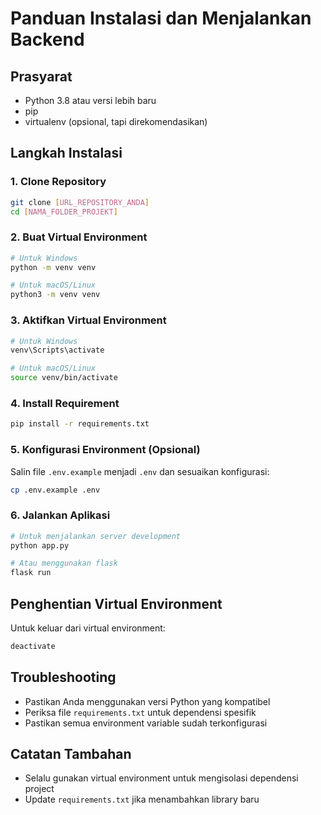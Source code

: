 # Panduan Instalasi dan Menjalankan Backend

## Prasyarat
- Python 3.8 atau versi lebih baru
- pip
- virtualenv (opsional, tapi direkomendasikan)

## Langkah Instalasi

### 1. Clone Repository
```bash
git clone [URL_REPOSITORY_ANDA]
cd [NAMA_FOLDER_PROJEKT]
```

### 2. Buat Virtual Environment
```bash
# Untuk Windows
python -m venv venv

# Untuk macOS/Linux
python3 -m venv venv
```

### 3. Aktifkan Virtual Environment
```bash
# Untuk Windows
venv\Scripts\activate

# Untuk macOS/Linux
source venv/bin/activate
```

### 4. Install Requirement
```bash
pip install -r requirements.txt
```

### 5. Konfigurasi Environment (Opsional)
Salin file `.env.example` menjadi `.env` dan sesuaikan konfigurasi:
```bash
cp .env.example .env
```

### 6. Jalankan Aplikasi
```bash
# Untuk menjalankan server development
python app.py

# Atau menggunakan flask
flask run
```

## Penghentian Virtual Environment
Untuk keluar dari virtual environment:
```bash
deactivate
```

## Troubleshooting
- Pastikan Anda menggunakan versi Python yang kompatibel
- Periksa file `requirements.txt` untuk dependensi spesifik
- Pastikan semua environment variable sudah terkonfigurasi

## Catatan Tambahan
- Selalu gunakan virtual environment untuk mengisolasi dependensi project
- Update `requirements.txt` jika menambahkan library baru
